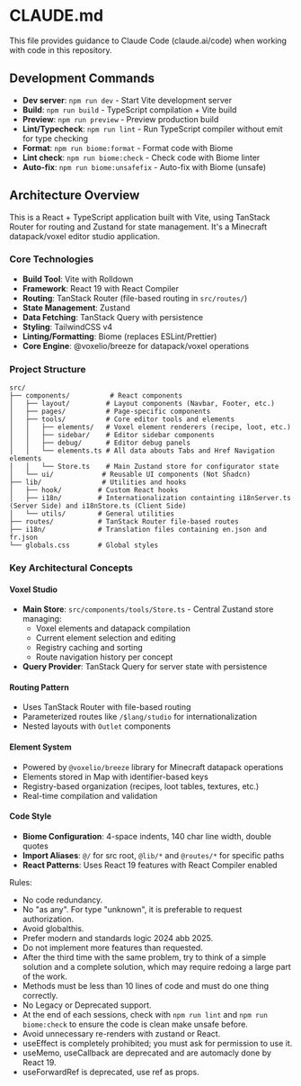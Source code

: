 # CLAUDE.md
This file provides guidance to Claude Code (claude.ai/code) when working with
code in this repository.

## Development Commands

- **Dev server**: `npm run dev` - Start Vite development server
- **Build**: `npm run build` - TypeScript compilation + Vite build
- **Preview**: `npm run preview` - Preview production build
- **Lint/Typecheck**: `npm run lint` - Run TypeScript compiler without emit for
  type checking
- **Format**: `npm run biome:format` - Format code with Biome
- **Lint check**: `npm run biome:check` - Check code with Biome linter
- **Auto-fix**: `npm run biome:unsafefix` - Auto-fix with Biome (unsafe)

## Architecture Overview
This is a React + TypeScript application built with Vite, using TanStack Router
for routing and Zustand for state management. It's a Minecraft datapack/voxel
editor studio application.

### Core Technologies
- **Build Tool**: Vite with Rolldown
- **Framework**: React 19 with React Compiler
- **Routing**: TanStack Router (file-based routing in `src/routes/`)
- **State Management**: Zustand
- **Data Fetching**: TanStack Query with persistence
- **Styling**: TailwindCSS v4
- **Linting/Formatting**: Biome (replaces ESLint/Prettier)
- **Core Engine**: @voxelio/breeze for datapack/voxel operations

### Project Structure
```
src/
├── components/          # React components
│   ├── layout/         # Layout components (Navbar, Footer, etc.)
│   ├── pages/          # Page-specific components
│   ├── tools/          # Core editor tools and elements
│   │   ├── elements/   # Voxel element renderers (recipe, loot, etc.)
│   │   ├── sidebar/    # Editor sidebar components
│   │   ├── debug/      # Editor debug panels
│   │   └── elements.ts # All data abouts Tabs and Href Navigation elements
│   │   └── Store.ts    # Main Zustand store for configurator state
│   └── ui/            # Reusable UI components (Not Shadcn)
├── lib/               # Utilities and hooks
│   ├── hook/         # Custom React hooks
│   ├── i18n/         # Internationalization containting i18nServer.ts (Server Side) and i18nStore.ts (Client Side)
│   └── utils/        # General utilities
├── routes/           # TanStack Router file-based routes
├── i18n/             # Translation files containing en.json and fr.json
└── globals.css       # Global styles
```

### Key Architectural Concepts

#### Voxel Studio

- **Main Store**: `src/components/tools/Store.ts` - Central Zustand store
  managing:
  - Voxel elements and datapack compilation
  - Current element selection and editing
  - Registry caching and sorting
  - Route navigation history per concept
- **Query Provider**: TanStack Query for server state with persistence

#### Routing Pattern

- Uses TanStack Router with file-based routing
- Parameterized routes like `/$lang/studio` for internationalization
- Nested layouts with `Outlet` components

#### Element System

- Powered by `@voxelio/breeze` library for Minecraft datapack operations
- Elements stored in Map with identifier-based keys
- Registry-based organization (recipes, loot tables, textures, etc.)
- Real-time compilation and validation

#### Code Style

- **Biome Configuration**: 4-space indents, 140 char line width, double quotes
- **Import Aliases**: `@/` for src root, `@lib/*` and `@routes/*` for specific
  paths
- **React Patterns**: Uses React 19 features with React Compiler enabled

Rules:

- No code redundancy.
- No "as any". For type "unknown", it is preferable to request authorization.
- Avoid globalthis.
- Prefer modern and standards logic 2024 abb 2025.
- Do not implement more features than requested.
- After the third time with the same problem, try to think of a simple solution and a complete solution, which may require redoing a large part of the work.
- Methods must be less than 10 lines of code and must do one thing correctly.
- No Legacy or Deprecated support.
- At the end of each sessions, check with `npm run lint` and
  `npm run biome:check` to ensure the code is clean make unsafe before.
- Avoid unnecessary re-renders with zustand or React.
- useEffect is completely prohibited; you must ask for permission to use it.
- useMemo, useCallback are deprecated and are automacly done by React 19.
- useForwardRef is deprecated, use ref as props.